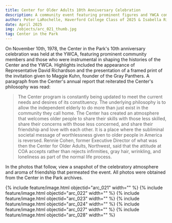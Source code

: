 ```yaml
---
title: Center for Older Adults 10th Anniversary Celebration
description: A community event featuring prominent figures and YWCA community members.
author: Peter LaRochelle, Haverford College Class of 2025 & Isabella Rivera, Bryn Mawr College Class of 2025
date: April 2025
img: /objects/arc_021_thumb.jpg
tag: Center in the Park
---
```


On November 10th, 1978, the Center in the Park's 10th anniversary celebration was held at the YWCA, featuring prominent community members and those who were instrumental in shaping the histories of the Center and the YWCA. Highlights included the appearance of Representative David Richardson and the presentation of a framed print of the invitation given to Maggie Kuhn, founder of the Gray Panthers. A paragraph from the Center's annual report that reiterated the Center's philosophy was read:

> The Center program is constantly being updated to meet the current needs and desires of its constituency. The underlying philosophy is to allow the independent elderly to do more than just exist in the community they call home. The Center has created an atmosphere that welcomes older people to share their skills with those less skilled, share their concerns with those less concerned, and share their friendship and love with each other. It is a place where the subliminal societal message of worthlessness given to older people in America is reversed. Rennie Cohen, former Executive Director of what was then the Center for Older Adults, Northwest, said that the attitude at COA accepts rather than rejects infirmities, gray hair, wrinkling, and loneliness as part of the normal life process.

In the photos that follow, view a snapshot of the celebratory atmosphere and aroma of friendship that permeated the event. All photos were obtained from the Center in the Park archives.

{% include feature/image.html objectid="arc_021" width="" %}
{% include feature/image.html objectid="arc_022" width="" %}
{% include feature/image.html objectid="arc_023" width="" %}
{% include feature/image.html objectid="arc_024" width="" %}
{% include feature/image.html objectid="arc_027" width="" %}
{% include feature/image.html objectid="arc_028" width="" %}

